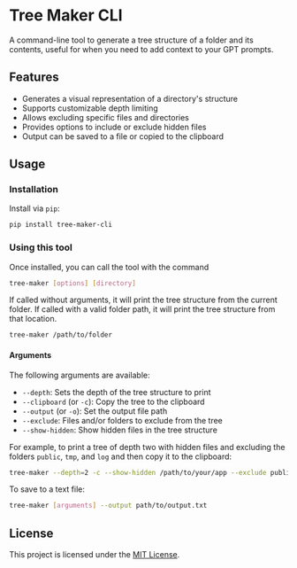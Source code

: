 # Tree Maker CLI

A command-line tool to generate a tree structure of a folder and its contents, useful for when you need to add context to your GPT prompts.

## Features

- Generates a visual representation of a directory's structure
- Supports customizable depth limiting
- Allows excluding specific files and directories
- Provides options to include or exclude hidden files
- Output can be saved to a file or copied to the clipboard

## Usage

### Installation

Install via `pip`:

```sh
pip install tree-maker-cli
```

### Using this tool

Once installed, you can call the tool with the command

```sh
tree-maker [options] [directory]
```

If called without arguments, it will print the tree structure from the current folder. If called with a valid folder path, it will print the tree structure from that location.

```sh
tree-maker /path/to/folder
```

#### Arguments

The following arguments are available:
 + `--depth`: Sets the depth of the tree structure to print
 + `--clipboard` (or `-c`): Copy the tree to the clipboard
 + `--output` (or `-o`): Set the output file path
 + `--exclude`: Files and/or folders to exclude from the tree
 + `--show-hidden`: Show hidden files in the tree structure

For example, to print a tree of depth two with hidden files and excluding the folders `public`, `tmp`, and `log` and then copy it to the clipboard:

```sh
tree-maker --depth=2 -c --show-hidden /path/to/your/app --exclude public tmp log
```

To save to a text file:

```sh
tree-maker [arguments] --output path/to/output.txt
```

## License

This project is licensed under the [MIT License](LICENSE).
